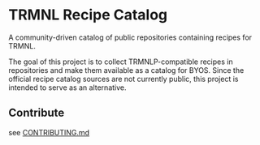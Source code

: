 # TRMNL Recipe Catalog
A community-driven catalog of public repositories containing recipes for TRMNL.

The goal of this project is to collect TRMNLP-compatible recipes in repositories and make them available as a catalog for BYOS. Since the official recipe catalog sources are not currently public, this project is intended to serve as an alternative.

## Contribute
see [CONTRIBUTING.md](CONTRIBUTING.md)
